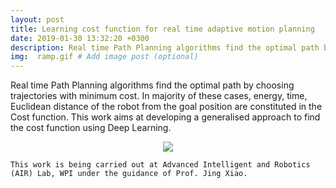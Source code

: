 ```yaml
---
layout: post
title: Learning cost function for real time adaptive motion planning
date: 2019-01-30 13:32:20 +0300
description: Real time Path Planning algorithms find the optimal path by choosing trajectories with minimum cost. This works aims at developing a generalised approach to find the cost function using Deep Learning.  
img:  ramp.gif # Add image post (optional)
---
```

Real time Path Planning algorithms find the optimal path by choosing trajectories with minimum cost. In majority of these cases, energy, time, Euclidean distance of the robot from the goal position are constituted in the Cost function. This work aims at developing a generalised approach to find the cost function using Deep Learning. 

<p align="center">
    <img src="{{site.baseurl}}/assets/img/ramp.gif">
</p>

```
This work is being carried out at Advanced Intelligent and Robotics (AIR) Lab, WPI under the guidance of Prof. Jing Xiao. 
```